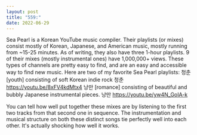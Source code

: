 ```yaml
---
layout: post
title: "559:"
date: 2022-06-29
---
```


Sea Pearl is a Korean YouTube music compiler. Their playlists (or mixes) consist mostly of Korean, Japanese, and American music, mostly running from ~15-25 minutes. As of writing, they also have three 1-hour playlists. 9 of their mixes (mostly instrumental ones) have 1,000,000+ views. These types of channels are pretty easy to find, and are an easy and accessible way to find new music. Here are two of my favorite Sea Pearl playlists: 
청춘 [youth] consisting of soft Korean indie rock
 청춘
https://youtu.be/8xFV4kdMtx4 
낭만 [romance] consisting of beautiful and bubbly Japanese instrumental pieces.
낭만
https://youtu.be/yw4N_GoIA-k

You can tell how well put together these mixes are by listening to the first two tracks from that second one in sequence. The instrumentation and musical structure on both these distinct songs tie perfectly well into each other. It's actually shocking how well it works.
